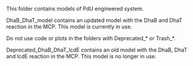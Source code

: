 This folder contains models of PdU engineered system.

DhaB_DhaT_model contains an updated model with the DhaB and DhaT reaction in the MCP. This model is currently in use.

Do not use code or plots in the folders with Deprecated_* or Trash_*.

Deprecated_DhaB_DhaT_IcdE contains an old model with the DhaB, DhaT and IcdE reaction in the MCP. This model is no longer in use.


